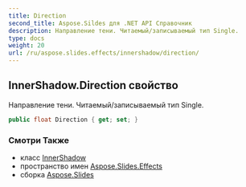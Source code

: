```yaml
---
title: Direction
second_title: Aspose.Sildes для .NET API Справочник
description: Направление тени. Читаемый/записываемый тип Single.
type: docs
weight: 20
url: /ru/aspose.slides.effects/innershadow/direction/
---
```


## InnerShadow.Direction свойство

Направление тени. Читаемый/записываемый тип Single.

```csharp
public float Direction { get; set; }
```

### Смотри Также

* класс [InnerShadow](../../innershadow)
* пространство имен [Aspose.Slides.Effects](../../innershadow)
* сборка [Aspose.Slides](../../../)

<!-- DO NOT EDIT: сгенерировано xmldocmd для Aspose.Slides.dll -->